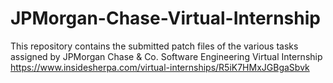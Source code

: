 # JPMorgan-Chase-Virtual-Internship
This repository contains the submitted patch files of the various tasks assigned by JPMorgan Chase &amp; Co. Software Engineering Virtual Internship  https://www.insidesherpa.com/virtual-internships/R5iK7HMxJGBgaSbvk
